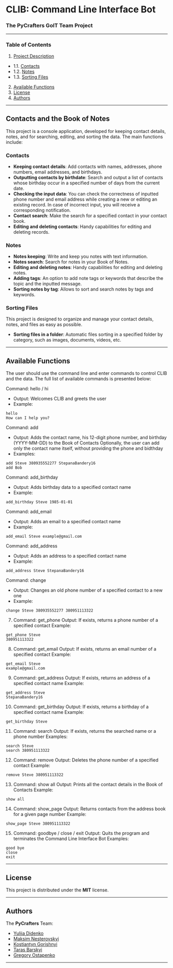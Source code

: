 # CLIB: Command Line Interface Bot
### The PyCrafters GoIT Team Project
____

### Table of Contents  
1. [Project Description](#contacts-and-the-book-of-notes)  
- 1.1. [Contacts](#contacts)
- 1.2. [Notes](#notes)
- 1.3. [Sorting Files](#sorting-files)
2. [Available Functions](#available-functions)
3. [License](#license)
4. [Authors](#authors)
____

## Contacts and the Book of Notes
This project is a console application, developed for keeping contact details, notes, and for searching, editing,
and sorting the data. The main functions include: 

### Contacts
- **Keeping contact details**: Add contacts with names, addresses, phone numbers, email addresses, and birthdays.
- **Outputting contacts by birthdate**: Search and output a list of contacts whose birthday occur in a specified number
of days from the current date.
- **Checking the input data**: You can check the correctness of inputted phone number and email address while creating 
a new or editing an existing record. In case of incorrect input, you will receive a corresponding notification.  
- **Contact search**: Make the search for a specified contact in your contact book.
- **Editing and deleting contacts**: Handy capabilities for editing and deleting records. 

### Notes
- **Notes keeping**: Write and keep you notes with text information.
- **Notes search**: Search for notes in your Book of Notes.
- **Editing and deleting notes**: Handy capabilities for editing and deleting notes.
- **Adding tags**: An option to add note tags or keywords that describe the topic and the inputted message.
- **Sorting notes by tag**: Allows to sort and search notes by tags and keywords.

### Sorting Files
This project is designed to organize and manage your contact details, notes, and files as easy as possible.
- **Sorting files in a folder**: Automatic files sorting in a specified folder by category, such as images, documents,
videos, etc.
____

## Available Functions
The user should use the command line and enter commands to control CLIB and the data.
The full list of available commands is presented below:

Command: hello / hi
- Output: Welcomes CLIB and greets the user
- Example:
```commandline
hello
How can I help you?
```

Command: add
- Output: Adds the contact name, his 12-digit phone number, and birthday (YYYY-MM-DD) to the Book of Contacts
Optionally, the user can add only the contact name itself, without providing the phone and bidthday 
- Examples:
```commandline
add Steve 380935552277 StepanaBandery16
add Bob
```

Command: add_birthday
- Output: Adds birthday data to a specified contact name
- Example:
```commandline
add_birthday Steve 1985-01-01
```

Command: add_email
- Output: Adds an email to a specified contact name
- Example:
```commandline
add_email Steve example@gmail.com
```

Command: add_address
- Output: Adds an address to a specified contact name
- Example:
```commandline
add_address Steve StepanaBandery16
```

Command: change
- Output: Changes an old phone number of a specified contact to a new one
- Example:
```commandline
change Steve 380935552277 380951113322
```

7. Command: get_phone
Output: If exists, returns a phone number of a specified contact
Example:
```commandline
get_phone Steve
380951113322
```

8. Command: get_email <name>
Output: If exists, returns an email number of a specified contact
Example:
```commandline
get_email Steve
example@gmail.com
```

9. Command: get_address
Output: If exists, returns an address of a specified contact name
Example:
```commandline
get_address Steve
StepanaBandery16
```

10. Command: get_birthday
Output: If exists, returns a birthday of a specified contact name
Example:
```commandline
get_birthday Steve
```

11. Command: search
Output: If exists, returns the searched name or a phone number
Examples:
```commandline
search Steve
search 380951113322
```

12. Command: remove
Output: Deletes the phone number of a specified contact
Example:
```commandline
remove Steve 380951113322
```

13. Command: show all
Output: Prints all the contact details in the Book of Contacts
Example:
```commandline
show all
```

14. Command: show_page <name> <phone number>
Output: Returns contacts from the address book for a given page number
Example:
```commandline
show_page Steve 380951113322
```

15. Command: goodbye / close / exit
Output: Quits the program and terminates the Command Line Interface Bot
Examples:
```commandline
good bye
close
exit
```
____

## License
This project is distributed under the **MIT** license.
____

## Authors
The **PyCrafters** Team:
- [Yuliia Didenko](https://github.com/yulyan407)
- [Maksim Nesterovskyi](https://github.com/legendarym4x)
- [Kostiantyn Gorishnyi](https://github.com/Kostiantyn78)
- [Taras Barskyi](https://github.com/Barskyi)
- [Gregory Ostapenko](https://github.com/InSmartGroup)
____
